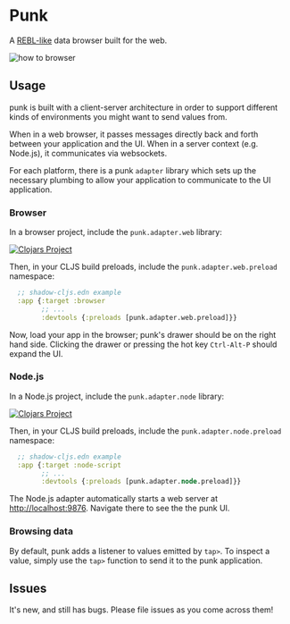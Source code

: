 # Punk

A [REBL-like](https://www.youtube.com/watch?v=c52QhiXsmyI) data browser built
for the web.

![how to browser](./punk-1.gif)

## Usage

punk is built with a client-server architecture in order to support different 
kinds of environments you might want to send values from.

When in a web browser, it passes messages directly back and forth between your
application and the UI. When in a server context (e.g. Node.js), it communicates
via websockets.

For each platform, there is a punk `adapter` library which sets up the necessary 
plumbing to allow your application to communicate to the UI application.

### Browser

In a browser project, include the `punk.adapter.web` library:

[![Clojars Project](https://img.shields.io/clojars/v/lilactown/punk-adapter-web.svg)](https://clojars.org/lilactown/punk-adapter-web)

Then, in your CLJS build preloads, include the `punk.adapter.web.preload` 
namespace:

```clojure
  ;; shadow-cljs.edn example
  :app {:target :browser
        ;; ...
        :devtools {:preloads [punk.adapter.web.preload]}}
```

Now, load your app in the browser; punk's drawer should be on the right hand 
side. Clicking the drawer or pressing the hot key `Ctrl-Alt-P` should expand the
UI.


### Node.js

In a Node.js project, include the `punk.adapter.node` library:

[![Clojars Project](https://img.shields.io/clojars/v/lilactown/punk-adapter-node.svg)](https://clojars.org/lilactown/punk-adapter-node)

Then, in your CLJS build preloads, include the `punk.adapter.node.preload` 
namespace:

```clojure
  ;; shadow-cljs.edn example
  :app {:target :node-script
        ;; ...
        :devtools {:preloads [punk.adapter.node.preload]}}
```

The Node.js adapter automatically starts a web server at [http://localhost:9876](http://localhost:9876).
Navigate there to see the the punk UI.

### Browsing data

By default, punk adds a listener to values emitted by `tap>`. To inspect a value,
simply use the `tap>` function to send it to the punk application. 


## Issues

It's new, and still has bugs. Please file issues as you come across them!
